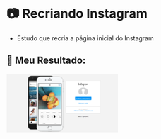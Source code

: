 # :camera: Recriando Instagram
* Estudo que recria a página inicial do Instagram
## :small_orange_diamond: Meu Resultado:
<img src="https://github.com/souzarayane/Projetos-HTML5-e-CSS3/blob/main/Recriando-Instagram/img/Meu%20Resultado.png" width="50%" />
